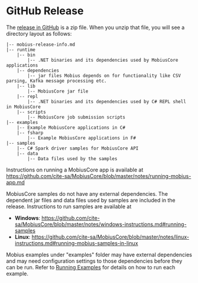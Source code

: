 # GitHub Release
The [release in GitHub](https://github.com/cite-sa/MobiusCore/releases) is a zip file. When you unzip that file, you will see a directory layout as follows:

````    
|-- mobius-release-info.md
|-- runtime
    |-- bin
        |-- .NET binaries and its dependencies used by MobiusCore applications
    |-- dependencies    
        |-- jar files Mobius depends on for functionality like CSV parsing, Kafka message processing etc.        
    |-- lib
        |-- MobiusCore jar file
    |-- repl
        |-- .NET binaries and its dependencies used by C# REPL shell in MobiusCore
    |-- scripts
        |-- MobiusCore job submission scripts
|-- examples
    |-- Example MobiusCore applications in C#
    |-- fsharp
        |-- Example MobiusCore applications in F#
|-- samples
    |-- C# Spark driver samples for MobiusCore API 
    |-- data    
        |-- Data files used by the samples
```` 

Instructions on running a MobiusCore app is available at https://github.com/cite-sa/MobiusCore/blob/master/notes/running-mobius-app.md

MobiusCore samples do not have any external dependencies. The dependent jar files and data files used by samples are included in the release. Instructions to run samples are available at
* **Windows**: https://github.com/cite-sa/MobiusCore/blob/master/notes/windows-instructions.md#running-samples
* **Linux**: https://github.com/cite-sa/MobiusCore/blob/master/notes/linux-instructions.md#running-mobius-samples-in-linux

Mobius examples under "examples" folder may have external dependencies and may need configuration settings to those dependencies before they can be run. Refer to [Running Examples](https://github.com/cite-sa/MobiusCore/blob/master/notes/running-mobius-app.md#running-mobius-examples-in-local-mode) for details on how to run each example.
